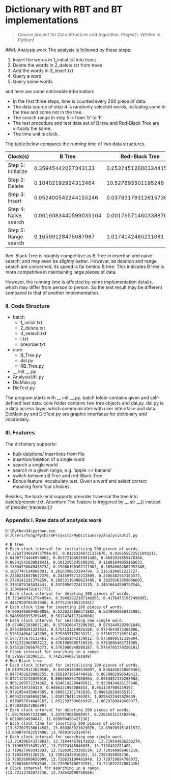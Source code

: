 
Dictionary with RBT and BT implementations
=============================


> Course project for Data Structure and Algorithm. Project1.
> Written in Python!


###I. Analysis work
The analysis is followed by these steps:

1. Insert the words in 1_initial.txt into trees 
2. Delete the words in 2_delete.txt from trees
3. Add the words in 3_insert.txt
4. Query a word
5. Query some words

and here are some noticeable information:

-	In the first three steps, time is counted every 200 piece of data. 
-	The data source of step 4 is randomly selected words, including some in the tree and some not in the tree.
-	The search range in step 5 is from ‘b’ to ‘h’.
-	The test procedure and test data set of B tree and Red-Black Tree are virtually the same.
-	The time unit is clock.

The table below compares the running time of two data structures.

|Clock(s)|B Tree|Red-Black Tree|
|---|---|---|
|Step 1: Initialize|0.35945442027343133|0.25324512600334415|
|Step 2: Delete	|0.10402192924312464|10.527893501195248|
|Step 3: Insert	|0.052400542244155246|0.037831793126157365|
|Step 4: Naïve search|0.0016083440599035104|0.0017657146033887017|
|Step 5: Range search|0.16599128475087987|1.0174142480211081|

Red-Black Tree is roughly competitive as B Tree in insertion and naïve search, and may even be slightly better. However, as deletion and range search are concerned, its speed is far behind B tree. This indicates B tree is more competitive in maintaining large pieces of data.

However, the running time is affected by some implementation details, which may differ from person to person. So the test result may be different compared to that of another implementation.

### II. Code Structure

 -	batch
 	- 1_initial.txt
    - 2_delete.txt
	- 4_search.txt
	- i.txt
	- preorder.txt
 - 	 core
	 - B_Tree.py
	 - dal.py
	 - RB_Tree.py
 - 	__ init __.py
 - 	AnalysisUtil.py
 - 	DicMain.py
 - 	DicTest.py


The program starts with __ init __.py. batch folder contains given and self-defined test data. core folder contains two tree objects and dal.py. dal.py is a data access layer, which communicates with user interaface and data. DicMain.py and DicTest.py are graphic interfaces for dictionary and vocabulary.





### III. Features

The dictionary supports:

 - 	bulk deletions/ insertions from file
 - insertion/deletion of a single word
 - search a single world
 - search in a given range, e.g. ‘apple >> banana’
 - switch between B Tree and red-Black Tree
 - Bonus feature: vocabulary test. Given a word and select correct meaning from four choices.
 
Besides, the back-end supports preorder traversal the tree into batch/preorder.txt. Attention: The feature is triggered by __ str __() instead of preoder_traversal()!

### Appendix I. Raw data of analysis work

```
D:\Python34\python.exe D:/Users/Tong/PycharmProjects/MyDictionary/AnalysisUtil.py

# B tree
# Each clock interval for initializing 200 pieces of words.
[4.2763734642473794e-07, 0.01263240721338676, 0.026255222521093212, 0.04007774446958002, 0.05372108636991486, 0.0692019859478368, 0.08541542830018431, 0.1013295245100345, 0.11801849959160633, 0.13304738649435732, 0.15086190307171907, 0.16949662807952345, 0.1897747634096381, 0.2026398053394799, 0.2161924881223727, 0.22882318478637376, 0.2445978712212895, 0.2585482567363573, 0.2720141291379259, 0.28853119400623495, 0.30259362050606603, 0.3181874163434441, 0.3321856972413115, 0.34616644500797544, 0.35945484791077775]
# Each clock interval for deleting 200 pieces of words.
[0.37349974127940544, 0.39492822107140263, 0.41764731037490965, 0.4467920784457948, 0.4775216705225301]
# Each clock time for inserting 200 pieces of words.
[0.5093468694808055, 0.5220335866371882, 0.5348605688431982, 0.5485500955769469, 0.5617474117249608]
# Each clock interval for searching one single word.
[0.5748621938651146, 0.5750208473206382, 0.5752449292901648, 0.5753300291221033, 0.5754121354926168, 0.5754643072488806, 0.5755246041147265, 0.5756037170238151, 0.5756571716921182, 0.5757375675132461, 0.5758051342139812, 0.5758889511338804, 0.5761232963997212, 0.5761985605726919, 0.5762695483721985, 0.5763187266670373, 0.5763986948508187, 0.5764705379250181]
# Clock interval for searching in a range.
[0.57656718396531, 0.7425584687161899]
# Red-Black tree
# Each clock interval for initializing 200 pieces of words.
[0.8197829312829548, 0.8302014599539007, 0.8384450250809303, 0.8477452820909755, 0.8581971664749426, 0.8670962996540413, 0.8771124215820016, 0.8860658647040963, 0.8963052133268903, 0.9051209572234362, 0.9146102299406011, 0.9238424926125648, 0.93657197350359, 0.9486351954088854, 0.9631397989249197, 0.9791954430964365, 0.988812151742836, 0.998426294565157, 1.0094234165658156, 1.018778411156203, 1.0298422445829039, 1.0399657034848167, 1.0522397506018997, 1.0628780848689077, 1.073028057286299]
# Each clock interval for deleting 200 pieces of words.
[1.081706957231989, 3.337879688508957, 6.2202623127482966, 9.68106934994847, 11.609600458427236]
# Each clock time for inserting 200 pieces of words.
[13.672079130014582, 13.680303023823676, 13.690709151011577, 13.699874702257498, 13.70991092314074]
# Each clock interval for searching one single word.
[13.719306543279037, 13.719444670141932, 13.719564836236279, 13.719658916452492, 13.71974145046035, 13.7198432281488, 13.719927900343393, 13.720030533306534, 13.720140008467219, 13.72024991126525, 13.72032432016353, 13.7204355058736, 13.720536000650009, 13.720621100481948, 13.720719884708972, 13.720836629704545, 13.720967486732551, 13.721072257882426]
# Clock interval for searching in a range.
[13.72112785073746, 14.738542098758568]
```
